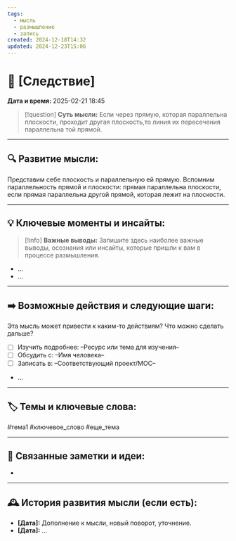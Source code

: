 ```yaml
---
tags:
  - мысль
  - размышление
  - запись
created: 2024-12-18T14:32
updated: 2024-12-23T15:06
---
```


# 💭  [Следствие]

**Дата и время:** 2025-02-21 18:45

> [!question] **Суть мысли:**
> Если через прямую, которая параллельна плоскости, проходит другая плоскость,то линия их пересечения параллельна той прямой.

---

## 🔍 Развитие мысли:

Представим себе плоскость и параллельную ей прямую. Вспомним параллельность прямой и плоскости: прямая параллельна плоскости, если прямая параллельна другой прямой, которая лежит на плоскости.

---

## 💡 Ключевые моменты и инсайты:

> [!info] **Важные выводы:**
> Запишите здесь наиболее важные выводы, осознания или инсайты, которые пришли к вам в процессе размышления.

- ...
- ...

---

## ➡️ Возможные действия и следующие шаги:

Эта мысль может привести к каким-то действиям? Что можно сделать дальше?

- [ ] Изучить подробнее: –Ресурс или тема для изучения–
- [ ] Обсудить с: –Имя человека–
- [ ] Записать в: –Соответствующий проект/MOC–
- ...

---

## 🏷️ Темы и ключевые слова:

#тема1 #ключевое_слово #еще_тема

---

## 🔄 Связанные заметки и идеи:

- 

---

## 🕰️ История развития мысли (если есть):

* **[Дата]:**  Дополнение к мысли, новый поворот, уточнение.
* **[Дата]:**  ...